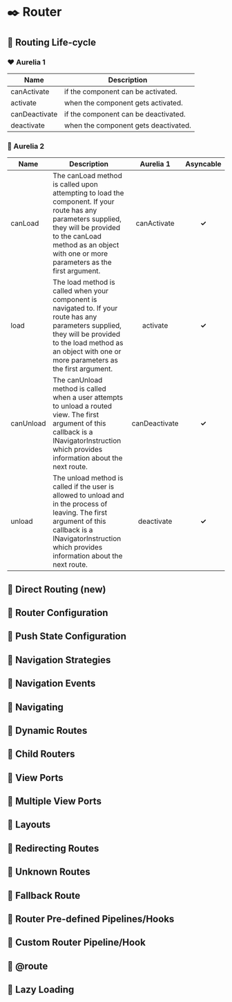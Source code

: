 # :black_nib: Router

## :open_book: Routing Life-cycle

### :heart: Aurelia 1

|Name|Description|
|----|-----------|
|canActivate|if the component can be activated.|
|activate|when the component gets activated.|
|canDeactivate|if the component can be deactivated.|
|deactivate|when the component gets deactivated.|

### :gem: Aurelia 2

|Name|Description|Aurelia 1|Asyncable|
|----|-----------|:-------:|:-------:|
|canLoad|The canLoad method is called upon attempting to load the component. If your route has any parameters supplied, they will be provided to the canLoad method as an object with one or more parameters as the first argument.|canActivate|**✓**|
|load|The load method is called when your component is navigated to. If your route has any parameters supplied, they will be provided to the load method as an object with one or more parameters as the first argument.|activate|**✓**|
|canUnload|The canUnload method is called when a user attempts to unload a routed view. The first argument of this callback is a INavigatorInstruction which provides information about the next route.|canDeactivate|**✓**|
|unload|The unload method is called if the user is allowed to unload and in the process of leaving. The first argument of this callback is a INavigatorInstruction which provides information about the next route.|deactivate|**✓**|

## :open_book: Direct Routing (new)

## :open_book: Router Configuration

## :open_book: Push State Configuration

## :open_book: Navigation Strategies

## :open_book: Navigation Events

## :open_book: Navigating

## :open_book: Dynamic Routes

## :open_book: Child Routers

## :open_book: View Ports

## :open_book: Multiple View Ports

## :open_book: Layouts

## :open_book: Redirecting Routes

## :open_book: Unknown Routes

## :open_book: Fallback Route

## :open_book: Router Pre-defined Pipelines/Hooks

## :open_book: Custom Router Pipeline/Hook

## :open_book: @route

## :open_book: Lazy Loading